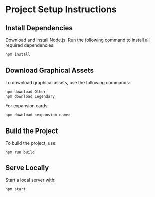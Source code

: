 # Project Setup Instructions

## Install Dependencies
Download and install [Node.js](https://nodejs.org/).
Run the following command to install all required dependencies:
```bash
npm install
```

## Download Graphical Assets
To download graphical assets, use the following commands:
```bash
npm download Other
npm download Legendary
```
For expansion cards:
```bash
npm download <expansion name>
```

## Build the Project
To build the project, use:
```bash
npm run build
```

## Serve Locally
Start a local server with:
```bash
npm start
```
